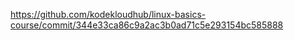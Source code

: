 https://github.com/kodekloudhub/linux-basics-course/commit/344e33ca86c9a2ac3b0ad71c5e293154bc585888
